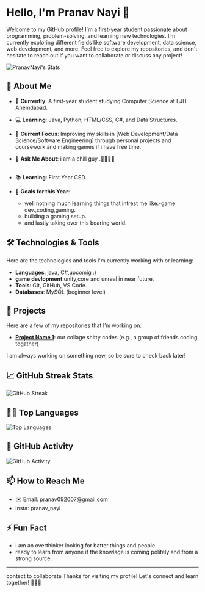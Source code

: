 # Hello, I'm Pranav Nayi 👋

Welcome to my GitHub profile! I'm a first-year student passionate about programming, problem-solving, and learning new technologies. I’m currently exploring different fields like software development, data science, web development, and more. Feel free to explore my repositories, and don't hesitate to reach out if you want to collaborate or discuss any project!

![PranavNayi's Stats](https://github-readme-stats.vercel.app/api?username=PranavNayi&theme=midnight-purple&show_icons=true&hide_border=false&count_private=true)

## 🚀 About Me

- 🏫 **Currently**: A first-year student studying Computer Science at LJIT Ahemdabad.

- 💻 **Learning**: Java, Python, HTML/CSS, C#, and Data Structures.
 
- 🌱 **Current Focus**: Improving my skills in [Web Development/Data Science/Software Engineering] through personal projects and coursework and making games if i have free time.
 
- 💬 **Ask Me About**: i am a chill guy  .🤙🤙🤙🤙
⠀⠀⠀⠀⠀⠀⠀⠀⠀⠀⠀⠀⠀⠀⠀⠀⠀⠀⠀⠀⠀⠀⠀⠀⠀⠀⠀⠀⠀⠀⠀⠀⠀⠀⠀
- 📚 **Learning**: First Year CSD.
 
- 🎯 **Goals for this Year**: 
  - well nothing much learning things that intrest me like:-game dev.,coding,gaming.
  - building a gaming setup.
  - and lastly taking over this boaring world.
 
## 🛠️ Technologies & Tools

Here are the technologies and tools I'm currently working with or learning:

- **Languages**: java, C#,upcomig :)
- **game devlopment**:unity,core and unreal in near future.
- **Tools**: Git, GitHub, VS Code.
- **Databases**: MySQL (beginner level)

## 📂 Projects

Here are a few of my repositories that I’m working on:

- **[Project Name 1](https://github.com/Parshwa-wq/Systems/commits?author=Parshwa-wq)**: our collage shitty codes (e.g., a group of friends coding togather)

I am always working on something new, so be sure to check back later!

## 📈 GitHub Streak Stats

![GitHub Streak](https://github-readme-streak-stats.herokuapp.com/?user=PranavNayi&theme=prussian&show_icons=true&hide_border=false&count_private=true)

## 👨‍💻 Top Languages

![Top Languages](https://github-readme-stats.vercel.app/api/top-langs/?username=PranavNayi&layout=compact&theme=prussian&show_icons=true&hide_border=false&count_private=true)

## 🌱 GitHub Activity
![GitHub Activity](https://activity-graph.herokuapp.com/graph?username=PranavNayi&theme=github&hide_border=true)

## 📫 How to Reach Me

- ✉️ Email: pranav092007@gmail.com
- insta: pranav_nayi

## ⚡ Fun Fact

- i am an overthinker looking for batter things and people.
- ready to learn from anyone if the knowlage is coming politely and from a strong source.

---

contect to collaborate
Thanks for visiting my profile! Let's connect and learn together! 👨‍💻💡
